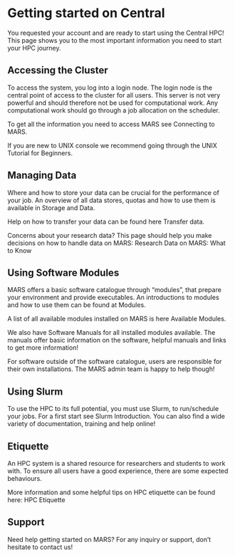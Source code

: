 # Getting started on Central
You requested your account and are ready to start using the Central HPC! This page shows you to the most important information you need to start your HPC journey.

## Accessing the Cluster
To access the system, you log into a login node. The login node is the central point of access to the cluster for all users. This server is not very powerful and should therefore not be used for computational work. Any computational work should go through a job allocation on the scheduler.

To get all the information you need to access MARS see Connecting to MARS.

If you are new to UNIX console we recommend going through the UNIX Tutorial for Beginners.

## Managing Data
Where and how to store your data can be crucial for the performance of your job. An overview of all data stores, quotas and how to use them is available in Storage and Data.

Help on how to transfer your data can be found here Transfer data.

Concerns about your research data? This page should help you make decisions on how to handle data on MARS: Research Data on MARS: What to Know

## Using Software Modules
MARS offers a basic software catalogue through “modules”, that prepare your environment and provide executables. An introductions to modules and how to use them can be found at Modules.

A list of all available modules installed on MARS is here Available Modules.

We also have Software Manuals for all installed modules available. The manuals offer basic information on the software, helpful manuals and links to get more information!

For software outside of the software catalogue, users are responsible for their own installations. The MARS admin team is happy to help though!

## Using Slurm
To use the HPC to its full potential, you must use Slurm, to run/schedule your jobs. For a first start see Slurm Introduction. You can also find a wide variety of documentation, training and help online!

## Etiquette
An HPC system is a shared resource for researchers and students to work with. To ensure all users have a good experience, there are some expected behaviours.

More information and some helpful tips on HPC etiquette can be found here: HPC Etiquette

## Support
Need help getting started on MARS? For any inquiry or support, don’t hesitate to contact us!